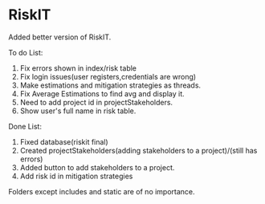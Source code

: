 # RiskIT
 
Added better version of RiskIT.

To do List:
1. Fix errors shown in index/risk table
2. Fix lοgin issues(user registers,credentials are wrong) 
3. Make estimations and mitigation strategies as threads. 
4. Fix Average Estimations to find avg and display it.
5. Need to add project id in projectStakeholders.
6. Show user's full name in risk table.




Done List:
1. Fixed database(riskit final)
2. Created projectStakeholders(adding stakeholders to a project)/(still has errors)
3. Added button to add stakeholders to a project.
4. Add risk id in mitigation strategies

Folders except includes and static are of no importance.
